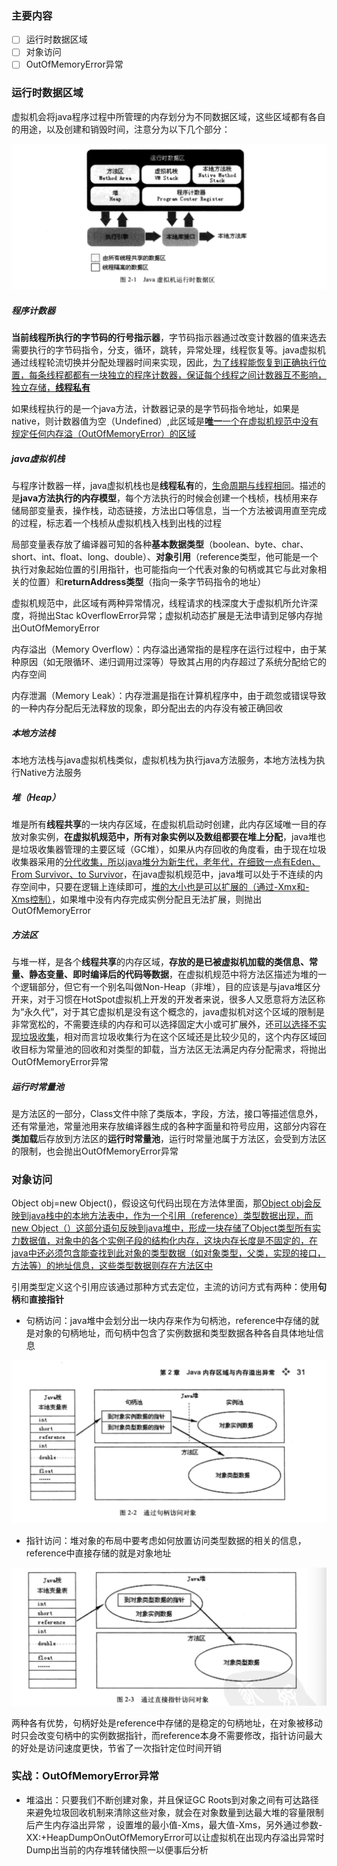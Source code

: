### 主要内容

- [ ] 运行时数据区域
- [ ] 对象访问
- [ ] OutOfMemoryError异常

### 运行时数据区域

虚拟机会将java程序过程中所管理的内存划分为不同数据区域，这些区域都有各自的用途，以及创建和销毁时间，注意分为以下几个部分：

![](./jpeg/运行时数据区域.png)

##### 程序计数器

**当前线程所执行的字节码的行号指示器**，字节码指示器通过改变计数器的值来选去需要执行的字节码指令，分支，循环，跳转，异常处理，线程恢复等。java虚拟机通过线程轮流切换并分配处理器时间来实现，因此，<u>为了线程能恢复到正确执行位置，每条线程都都有一块独立的程序计数器，保证每个线程之间计数器互不影响，独立存储，**线程私有**</u>

如果线程执行的是一个java方法，计数器记录的是字节码指令地址，如果是native，则计数器值为空（Undefined）,此区域是<u>**唯一**一个在虚拟机规范中没有规定任何内存溢（OutOfMemoryError）的区域</u>

##### java虚拟机栈

与程序计数器一样，java虚拟机栈也是**线程私有**的，<u>生命周期与线程相同</u>。描述的是**java方法执行的内存模型**，每个方法执行的时候会创建一个栈桢，栈桢用来存储局部变量表，操作栈，动态链接，方法出口等信息，当一个方法被调用直至完成的过程，标志着一个栈桢从虚拟机栈入栈到出栈的过程

局部变量表存放了编译器可知的各种**基本数据类型**（boolean、byte、char、short、int、float、long、double）、**对象引用**（reference类型，他可能是一个执行对象起始位置的引用指针，也可能指向一个代表对象的句柄或其它与此对象相关的位置）和**returnAddress类型**（指向一条字节码指令的地址）

虚拟机规范中，此区域有两种异常情况，线程请求的栈深度大于虚拟机所允许深度，将抛出Stac kOverflowError异常；虚拟机动态扩展是无法申请到足够内存抛出OutOfMemoryError

内存溢出（Memory Overflow）：内存溢出通常指的是程序在运行过程中，由于某种原因（如无限循环、递归调用过深等）导致其占用的内存超过了系统分配给它的内存空间

内存泄漏（Memory Leak）：内存泄漏是指在计算机程序中，由于疏忽或错误导致的一种内存分配后无法释放的现象，即分配出去的内存没有被正确回收

##### 本地方法栈

本地方法栈与java虚拟机栈类似，虚拟机栈为执行java方法服务，本地方法栈为执行Native方法服务

##### 堆（Heap）

堆是所有**线程共享**的一块内存区域，在虚拟机启动时创建，此内存区域唯一目的存放对象实例，**在虚拟机规范中，所有对象实例以及数组都要在堆上分配**，java堆也是垃圾收集器管理的主要区域（GC堆），如果从内存回收的角度看，由于现在垃圾收集器采用的<u>分代收集，所以java堆分为新生代，老年代，在细致一点有Eden、From Survivor、to Survivor</u>，在java虚拟机规范中，java堆可以处于不连续的内存空间中，只要在逻辑上连续即可，<u>堆的大小也是可以扩展的（通过-Xmx和-Xms控制）</u>，如果堆中没有内存完成实例分配且无法扩展，则抛出OutOfMemoryError

##### 方法区

与堆一样，是各个**线程共享**的内存区域，**存放的是已被虚拟机加载的类信息、常量、静态变量、即时编译后的代码等数据**，在虚拟机规范中将方法区描述为堆的一个逻辑部分，但它有一个别名叫做Non-Heap（非堆），目的应该是与java堆区分开来，对于习惯在HotSpot虚拟机上开发的开发者来说，很多人又愿意将方法区称为“永久代”，对于其它虚拟机是没有这个概念的，java虚拟机对这个区域的限制是非常宽松的，不需要连续的内存和可以选择固定大小或可扩展外，还<u>可以选择不实现垃圾收集</u>，相对而言垃圾收集行为在这个区域还是比较少见的，这个内存区域回收目标为常量池的回收和对类型的卸载，当方法区无法满足内存分配需求，将抛出OutOfMemoryError异常

##### 运行时常量池

是方法区的一部分，Class文件中除了类版本，字段，方法，接口等描述信息外，还有常量池，常量池用来存放编译器生成的各种字面量和符号应用，这部分内容在**类加载**后存放到方法区的**运行时常量池**，运行时常量池属于方法区，会受到方法区的限制，也会抛出OutOfMemoryError异常



### 对象访问

Object obj=new Object()，假设这句代码出现在方法体里面，那<u>Object obj会反映到java栈中的本地方法表中，作为一个引用（reference）类型数据出现，而new Object（）这部分语句反映到java堆中，形成一块存储了Object类型所有实力数据值，对象中的各个实例子段的结构化内存，这块内存长度是不固定的，在java中还必须包含能查找到此对象的类型数据（如对象类型，父类，实现的接口，方法等）的地址信息，这些类型数据则存在方法区中</u>

引用类型定义这个引用应该通过那种方式去定位，主流的访问方式有两种：使用**句柄**和**直接指针**

- 句柄访问：java堆中会划分出一块内存来作为句柄池，reference中存储的就是对象的句柄地址，而句柄中包含了实例数据和类型数据各种各自具体地址信息

![](./jpeg/句柄池.png)

- 指针访问：堆对象的布局中要考虑如何放置访问类型数据的相关的信息，reference中直接存储的就是对象地址

![](./jpeg/指针.png)

两种各有优势，句柄好处是reference中存储的是稳定的句柄地址，在对象被移动时只会改变句柄中的实例数据指针，而reference本身不需要修改，指针访问最大的好处是访问速度更快，节省了一次指针定位时间开销

### 实战：OutOfMemoryError异常

- 堆溢出：只要我们不断创建对象，并且保证GC Roots到对象之间有可达路径来避免垃圾回收机制来清除这些对象，就会在对象数量到达最大堆的容量限制后产生内存溢出异常 ，设置堆的最小值-Xms，最大值-Xms，另外通过参数-XX:+HeapDumpOnOutOfMemoryError可以让虚拟机在出现内存溢出异常时Dump出当前的内存堆转储快照一以便事后分析


